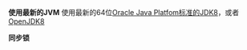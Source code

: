 **使用最新的JVM**
使用最新的64位[Oracle Java Platfom标准的JDK8](http://www.oracle.com/technetwork/java/javase/downloads/index.html)，或者[OpenJDK8](http://openjdk.java.net/)

**同步锁**

